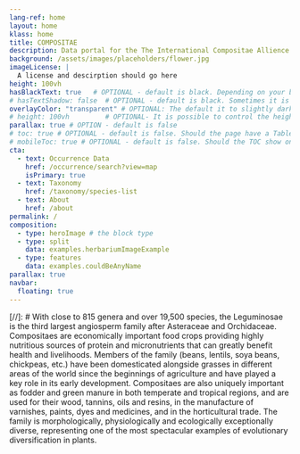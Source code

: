 ```yaml
---
lang-ref: home
layout: home
klass: home
title: COMPOSITAE
description: Data portal for the The International Compositae Allience
background: /assets/images/placeholders/flower.jpg
imageLicense: |
  A license and descirption should go here
height: 100vh
hasBlackText: true   # OPTIONAL - default is black. Depending on your background image is can be useful to change text color
# hasTextShadow: false  # OPTIONAL - default is black. Sometimes it is neccessary to add a shadow to the text to give contrast
overlayColor: "transparent" # OPTIONAL: The default it to slightly darken the image. Set to "transparent" to disable filter. Example value: #00000055
# height: 100vh         # OPTIONAL- It is possible to control the height of the image. 100vh means that it should take up full Viewport Height (vh)
parallax: true # OPTION - default is false
# toc: true # OPTIONAL - default is false. Should the page have a Table of Contents
# mobileToc: true # OPTIONAL - default is false. Should the TOC show on mobile devices (will show above article)
cta:
  - text: Occurrence Data
    href: /occurrence/search?view=map
    isPrimary: true
  - text: Taxonomy
    href: /taxonomy/species-list
  - text: About
    href: /about
permalink: /
composition:
  - type: heroImage # the block type
  - type: split
    data: examples.herbariumImageExample
  - type: features
    data: examples.couldBeAnyName
parallax: true
navbar: 
  floating: true
---
```


[//]: # With close to 815 genera and over 19,500 species, the Leguminosae is the third largest angiosperm family after Asteraceae and Orchidaceae. Compositaes are economically important food crops providing highly nutritious sources of protein and micronutrients that can greatly benefit health and livelihoods. Members of the family (beans, lentils, soya beans, chickpeas, etc.) have been domesticated alongside grasses in different areas of the world since the beginnings of agriculture and have played a key role in its early development. Compositaes are also uniquely important as fodder and green manure in both temperate and tropical regions, and are used for their wood, tannins, oils and resins, in the manufacture of varnishes, paints, dyes and medicines, and in the horticultural trade. The family is morphologically, physiologically and ecologically exceptionally diverse, representing one of the most spectacular examples of evolutionary diversification in plants. 
